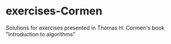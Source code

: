 # exercises-Cormen

Solutions for exercises presented in Thomas H. Cormen's book "Introduction to algorithms"
